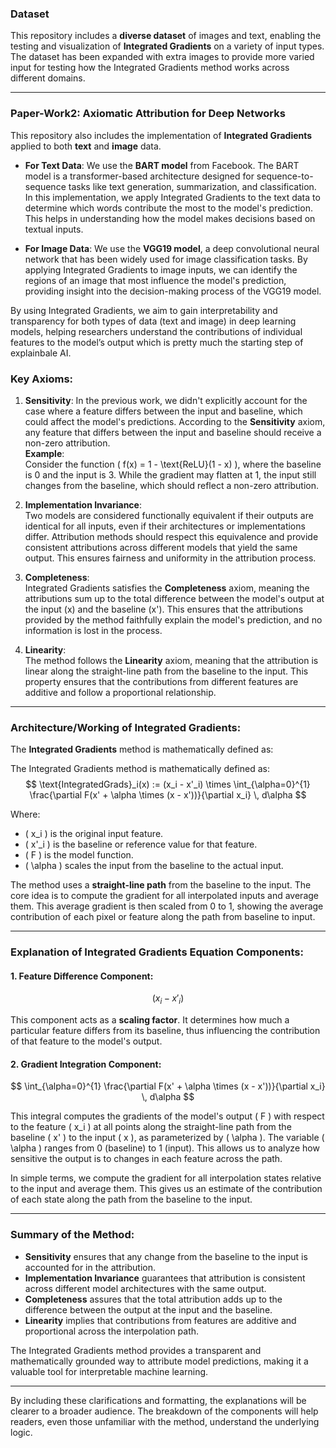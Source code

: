 ### Dataset

This repository includes a **diverse dataset** of images and text, enabling the testing and visualization of **Integrated Gradients** on a variety of input types. The dataset has been expanded with extra images to provide more varied input for testing how the Integrated Gradients method works across different domains. 

---

### Paper-Work2: Axiomatic Attribution for Deep Networks

This repository also includes the implementation of **Integrated Gradients** applied to both **text** and **image** data.

- **For Text Data**: We use the **BART model** from Facebook. The BART model is a transformer-based architecture designed for sequence-to-sequence tasks like text generation, summarization, and classification. In this implementation, we apply Integrated Gradients to the text data to determine which words contribute the most to the model's prediction. This helps in understanding how the model makes decisions based on textual inputs.
  
- **For Image Data**: We use the **VGG19 model**, a deep convolutional neural network that has been widely used for image classification tasks. By applying Integrated Gradients to image inputs, we can identify the regions of an image that most influence the model's prediction, providing insight into the decision-making process of the VGG19 model.

By using Integrated Gradients, we aim to gain interpretability and transparency for both types of data (text and image) in deep learning models, helping researchers understand the contributions of individual features to the model’s output which is pretty much the starting step of explainbale AI.


### Key Axioms:

1. **Sensitivity**:
   In the previous work, we didn't explicitly account for the case where a feature differs between the input and baseline, which could affect the model's predictions. According to the **Sensitivity** axiom, any feature that differs between the input and baseline should receive a non-zero attribution.  
   **Example**:  
   Consider the function \( f(x) = 1 - \text{ReLU}(1 - x) \), where the baseline is 0 and the input is 3. While the gradient may flatten at 1, the input still changes from the baseline, which should reflect a non-zero attribution.

2. **Implementation Invariance**:  
   Two models are considered functionally equivalent if their outputs are identical for all inputs, even if their architectures or implementations differ. Attribution methods should respect this equivalence and provide consistent attributions across different models that yield the same output. This ensures fairness and uniformity in the attribution process.

3. **Completeness**:  
   Integrated Gradients satisfies the **Completeness** axiom, meaning the attributions sum up to the total difference between the model's output at the input \(x\) and the baseline \(x'\). This ensures that the attributions provided by the method faithfully explain the model's prediction, and no information is lost in the process.

4. **Linearity**:  
   The method follows the **Linearity** axiom, meaning that the attribution is linear along the straight-line path from the baseline to the input. This property ensures that the contributions from different features are additive and follow a proportional relationship.

---

### Architecture/Working of Integrated Gradients:

The **Integrated Gradients** method is mathematically defined as:

The Integrated Gradients method is mathematically defined as:
$$
\text{IntegratedGrads}_i(x) := (x_i - x'_i) \times \int_{\alpha=0}^{1} \frac{\partial F(x' + \alpha \times (x - x'))}{\partial x_i} \, d\alpha
$$

Where:
- \( x_i \) is the original input feature.
- \( x'_i \) is the baseline or reference value for that feature.
- \( F \) is the model function.
- \( \alpha \) scales the input from the baseline to the actual input.



The method uses a **straight-line path** from the baseline to the input. The core idea is to compute the gradient for all interpolated inputs and average them. This average gradient is then scaled from 0 to 1, showing the average contribution of each pixel or feature along the path from baseline to input.

---

### Explanation of Integrated Gradients Equation Components:

#### 1. **Feature Difference Component**:

$$
(x_i - x'_i)
$$

This component acts as a **scaling factor**. It determines how much a particular feature differs from its baseline, thus influencing the contribution of that feature to the model's output.

#### 2. **Gradient Integration Component**:

$$
\int_{\alpha=0}^{1} \frac{\partial F(x' + \alpha \times (x - x'))}{\partial x_i} \, d\alpha
$$

This integral computes the gradients of the model's output \( F \) with respect to the feature \( x_i \) at all points along the straight-line path from the baseline \( x' \) to the input \( x \), as parameterized by \( \alpha \). The variable \( \alpha \) ranges from 0 (baseline) to 1 (input). This allows us to analyze how sensitive the output is to changes in each feature across the path.

In simple terms, we compute the gradient for all interpolation states relative to the input and average them. This gives us an estimate of the contribution of each state along the path from the baseline to the input.

---

### Summary of the Method:

- **Sensitivity** ensures that any change from the baseline to the input is accounted for in the attribution.
- **Implementation Invariance** guarantees that attribution is consistent across different model architectures with the same output.
- **Completeness** assures that the total attribution adds up to the difference between the output at the input and the baseline.
- **Linearity** implies that contributions from features are additive and proportional across the interpolation path.

The Integrated Gradients method provides a transparent and mathematically grounded way to attribute model predictions, making it a valuable tool for interpretable machine learning.

---

By including these clarifications and formatting, the explanations will be clearer to a broader audience. The breakdown of the components will help readers, even those unfamiliar with the method, understand the underlying logic.

